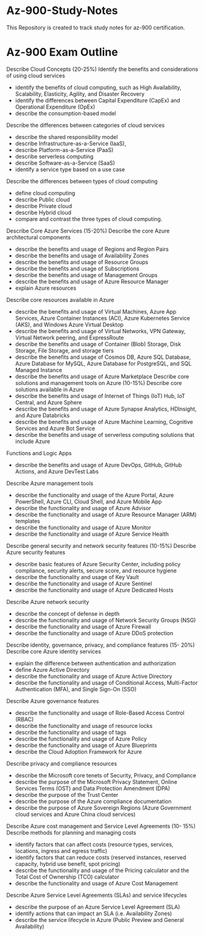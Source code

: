 # Az-900-Study-Notes

This Repository is created to track study notes for az-900 certification.

# Az-900 Exam Outline

Describe Cloud Concepts (20-25%)
Identify the benefits and considerations of using cloud services

- identify the benefits of cloud computing, such as High Availability, Scalability, Elasticity,
  Agility, and Disaster Recovery
- identify the differences between Capital Expenditure (CapEx) and Operational
  Expenditure (OpEx)
- describe the consumption-based model

Describe the differences between categories of cloud services

 - describe the shared responsibility model
 - describe Infrastructure-as-a-Service (IaaS),
 - describe Platform-as-a-Service (PaaS)
 - describe serverless computing
 - describe Software-as-a-Service (SaaS)
 - identify a service type based on a use case
  
Describe the differences between types of cloud computing

 - define cloud computing
 - describe Public cloud
 - describe Private cloud
 - describe Hybrid cloud
 - compare and contrast the three types of cloud computing.

Describe Core Azure Services (15-20%)
Describe the core Azure architectural components

- describe the benefits and usage of Regions and Region Pairs
- describe the benefits and usage of Availability Zones
- describe the benefits and usage of Resource Groups
- describe the benefits and usage of Subscriptions
- describe the benefits and usage of Management Groups
- describe the benefits and usage of Azure Resource Manager
- explain Azure resources

Describe core resources available in Azure

- describe the benefits and usage of Virtual Machines, Azure App Services, Azure
  Container Instances (ACI), Azure Kubernetes Service (AKS), and Windows Azure Virtual
  Desktop
- describe the benefits and usage of Virtual Networks, VPN Gateway, Virtual Network
peering, and ExpressRoute
- describe the benefits and usage of Container (Blob) Storage, Disk Storage, File Storage,
and storage tiers
- describe the benefits and usage of Cosmos DB, Azure SQL Database, Azure Database for
  MySQL, Azure Database for PostgreSQL, and SQL Managed Instance
- describe the benefits and usage of Azure Marketplace
Describe core solutions and management tools on Azure (10-15%)
Describe core solutions available in Azure
- describe the benefits and usage of Internet of Things (IoT) Hub, IoT Central, and Azure
  Sphere
- describe the benefits and usage of Azure Synapse Analytics, HDInsight, and Azure
  Databricks
- describe the benefits and usage of Azure Machine Learning, Cognitive Services and
  Azure Bot Service
- describe the benefits and usage of serverless computing solutions that include Azure

Functions and Logic Apps

- describe the benefits and usage of Azure DevOps, GitHub, GitHub Actions, and Azure
  DevTest Labs
  
Describe Azure management tools

- describe the functionality and usage of the Azure Portal, Azure PowerShell, Azure CLI,
  Cloud Shell, and Azure Mobile App
- describe the functionality and usage of Azure Advisor
- describe the functionality and usage of Azure Resource Manager (ARM) templates
- describe the functionality and usage of Azure Monitor
- describe the functionality and usage of Azure Service Health

Describe general security and network security features (10-15%)
Describe Azure security features

- describe basic features of Azure Security Center, including policy compliance, security
  alerts, secure score, and resource hygiene
- describe the functionality and usage of Key Vault
- describe the functionality and usage of Azure Sentinel
- describe the functionality and usage of Azure Dedicated Hosts

Describe Azure network security

- describe the concept of defense in depth
- describe the functionality and usage of Network Security Groups (NSG)
- describe the functionality and usage of Azure Firewall
- describe the functionality and usage of Azure DDoS protection

Describe identity, governance, privacy, and compliance features (15-
20%)
Describe core Azure identity services

- explain the difference between authentication and authorization
- define Azure Active Directory
- describe the functionality and usage of Azure Active Directory
- describe the functionality and usage of Conditional Access, Multi-Factor Authentication
  (MFA), and Single Sign-On (SSO)
  
Describe Azure governance features

- describe the functionality and usage of Role-Based Access Control (RBAC)
- describe the functionality and usage of resource locks
- describe the functionality and usage of tags
- describe the functionality and usage of Azure Policy
- describe the functionality and usage of Azure Blueprints
- describe the Cloud Adoption Framework for Azure

Describe privacy and compliance resources

- describe the Microsoft core tenets of Security, Privacy, and Compliance
- describe the purpose of the Microsoft Privacy Statement, Online Services Terms (OST)
  and Data Protection Amendment (DPA)
- describe the purpose of the Trust Center
- describe the purpose of the Azure compliance documentation
- describe the purpose of Azure Sovereign Regions (Azure Government cloud services and
  Azure China cloud services)
 
Describe Azure cost management and Service Level Agreements (10-
15%)
Describe methods for planning and managing costs

- identify factors that can affect costs (resource types, services, locations, ingress and
  egress traffic)
- identify factors that can reduce costs (reserved instances, reserved capacity, hybrid use
  benefit, spot pricing)
- describe the functionality and usage of the Pricing calculator and the Total Cost of
  Ownership (TCO) calculator
- describe the functionality and usage of Azure Cost Management

Describe Azure Service Level Agreements (SLAs) and service lifecycles

- describe the purpose of an Azure Service Level Agreement (SLA)
- identify actions that can impact an SLA (i.e. Availability Zones)
- describe the service lifecycle in Azure (Public Preview and General Availability)
